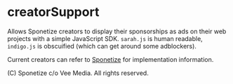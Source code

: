 # creatorSupport
Allows Sponetize creators to display their sponsorships as ads on their web projects with a simple JavaScript SDK. `sarah.js` is human readable, `indigo.js` is obscuified (which can get around some adblockers).

Current creators can refer to [Sponetize](https://sponetize.marshallsmom.com) for implementation information.

(C) Sponetize c/o Vee Media. All rights reserved.
